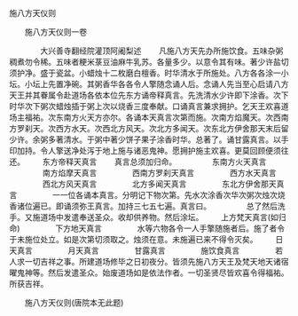   施八方天仪则
　　




　　施八方天仪则一卷

　　　　大兴善寺翻经院灌顶阿阇梨述
　　凡施八方天先办所施饮食。五味杂粥稠煮勿令稀。五味者粳米菉豆油麻牛乳苏。各量多少。以意令其有味。著少许盐切须护净。盛于瓷盆。小蜡烛十二枚磨白檀香。时华清水于所施处。八方各各涂一小坛。小坛上先置净碗。其粥香华各各令人擎随念诵人后。念诵人先当至心启请八方天王并其眷属令赴道场各依本位先东方诵帝释真言。先洗清水少许即下涂香。次下时华次下粥次蜡烛插于粥上次以烧香三度奉献。口诵真言兼求拥护。乞天王欢喜道场主福祐。次东南方火天方亦尔。各诵本天真言次第而施。次南方焰魔天。次西南方罗刹天。次西方水天。次西北方风天。次北方多闻天。次东北方伊舍那天末后留少许。余粥多著清水。于粥中著少饼子果子涂香时华。总著了。诵甘露真言。以手印加持。令人擎送净处泻于地上施与诸恶鬼神。愿拥护施主欢喜。更莫回顾便须往还。
　　东方帝释天真言
　　真言总须加归命。
　　
　　东南方火天真言
　　
　　南方焰摩天真言
　　
　　西南方罗刹天真言
　　
　　西方水天真言
　　
　　西北方风天真言
　　
　　北方多闻天真言
　　
　　东北方伊舍那天真言
　　
　　一一位各诵本真言。分明记下物次第。先水次涂香次华次粥次烛次烧香诸位遍已。即诵须弥王真言。加持三七五七遍。真言曰。
　　
　　总了然后洗手。又施道场中发遣奉送圣众。收却供养物。然后涂坛。
　　上方梵天真言(如归命)
　　
　　下方地天真言
　　
　　水等六物各令一人手擎随施者后。施了者令于未施位处立。如是次第切须取之。烛须在意。未施遍已来不得令灭矣。
　　日天真言
　　
　　月天真言
　　
　　甘露真言
　　
　　施饮食真言
　　
　　若人求一切吉祥之事。所建道场修毕之日初夜分。皆须先施八方天王及梵天地天诸宿曜鬼神等。然后发遣圣众。始废道场如是依法作者。一切圣贤尽皆欢喜令得福祐。所获吉祥。

　　施八方天仪则(唐院本无此题)


